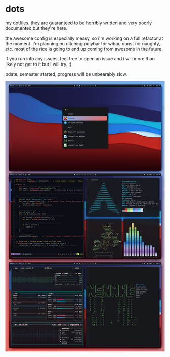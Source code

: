 # dots
my dotfiles. they are guaranteed to be horribly written and very poorly documented but they're here.

the awesome config is especially messy, so i'm working on a full refactor at the moment. i'm planning on ditching polybar for wibar, dunst for naughty, etc. most of the rice is going to end up coming from awesome in the future.

if you run into any issues, feel free to open an issue and i will more than likely not get to it but i will try. :)

pdate: semester started, progress will be unbearably slow.

![Image](screenshots/8pqlcb4aelj91.png)
